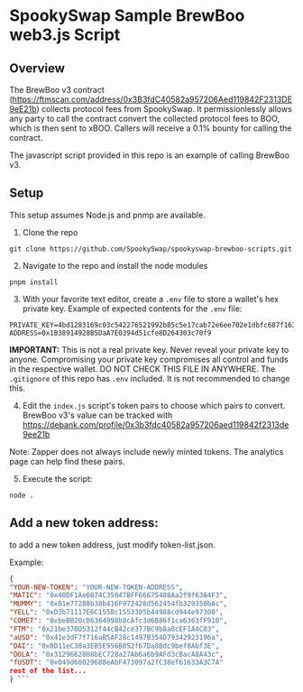# SpookySwap Sample BrewBoo web3.js Script

## Overview

The BrewBoo v3 contract (https://ftmscan.com/address/0x3B3fdC40582a957206Aed119842F2313DE9eE21b) collects protocol fees from SpookySwap. It permissionlessly allows any party to call the contract convert the collected protocol fees to BOO, which is then sent to xBOO. Callers will receive a 0.1% bounty for calling the contract.

The javascript script provided in this repo is an example of calling BrewBoo v3.

## Setup

This setup assumes Node.js and pnmp are available.

1. Clone the repo

```
git clone https://github.com/SpookySwap/spookyswap-brewboo-scripts.git
```

2. Navigate to the repo and install the node modules

```
pnpm install
```

3. With your favorite text editor, create a `.env` file to store a wallet's hex private key.
   Example of expected contents for the `.env` file:

```
PRIVATE_KEY=4bd1283169c03c542276521992b85c5e17cab72e6ee702e1dbfc687f16327d33
ADDRESS=0x1B38914928B5DaA7E0394d51cfe8D264303c70f9
```

**IMPORTANT:** This is not a real private key. Never reveal your private key to anyone. Compromising your private key compromises all control and funds in the respective wallet. DO NOT CHECK THIS FILE IN ANYWHERE. The `.gitignore` of this repo has `.env` included. It is not recommended to change this.

4. Edit the `index.js` script's token pairs to choose which pairs to convert. BrewBoo v3's value can be tracked with https://debank.com/profile/0x3b3fdc40582a957206aed119842f2313de9ee21b

Note: Zapper does not always include newly minted tokens. The analytics page can help find these pairs.

5. Execute the script:

```
node .
```

## Add a new token address:

to add a new token address, just modify token-list.json.

Example:

````json
{
"YOUR-NEW-TOKEN": "YOUR-NEW-TOKEN-ADDRESS",
"MATIC": "0x40DF1Ae6074C35047BFF66675488Aa2f9f6384F3",
"MUMMY": "0x01e77288b38b416F972428d562454fb329350bAc",
"YELL": "0xD3b71117E6C1558c1553305b44988cd944e97300",
"COMET": "0xbeBB20cD6364998b8cAfc3d6B86f1ca6363fF910",
"FTM": "0x21be370D5312f44cB42ce377BC9b8a0cEF1A4C83",
"aUSD": "0x41e3dF7f716aB5AF28c1497B354D79342923196a",
"DAI": "0x8D11eC38a3EB5E956B052f67Da8Bdc9bef8Abf3E",
"DOLA": "0x3129662808bEC728a27Ab6a6b9AFd3cBacA8A43c",
"fUSDT": "0x049d68029688eAbF473097a2fC38ef61633A3C7A"
rest of the list...
} ```
````
